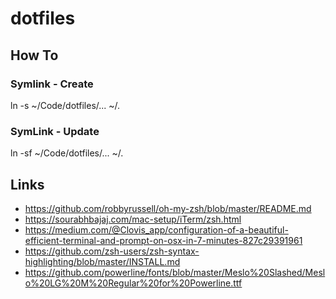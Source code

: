 # dotfiles

## How To

### Symlink - Create
ln -s ~/Code/dotfiles/... ~/.

### SymLink - Update
ln -sf ~/Code/dotfiles/... ~/.


## Links

- https://github.com/robbyrussell/oh-my-zsh/blob/master/README.md
- https://sourabhbajaj.com/mac-setup/iTerm/zsh.html
- https://medium.com/@Clovis_app/configuration-of-a-beautiful-efficient-terminal-and-prompt-on-osx-in-7-minutes-827c29391961
- https://github.com/zsh-users/zsh-syntax-highlighting/blob/master/INSTALL.md
- https://github.com/powerline/fonts/blob/master/Meslo%20Slashed/Meslo%20LG%20M%20Regular%20for%20Powerline.ttf